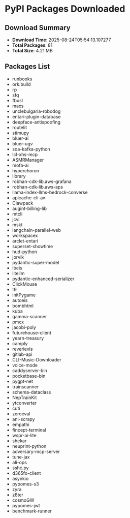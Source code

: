 # PyPI Packages Downloaded

## Download Summary
- **Download Time**: 2025-08-24T05:54:13.107277
- **Total Packages**: 81
- **Total Size**: 4.21 MB

## Packages List
- runbooks
- ork.build
- rp
- sfq
- fbusl
- maxs
- unclebulgaria-robodog
- entari-plugin-database
- deepface-antispoofing
- routelit
- stimupy
- bluer-ai
- bluer-ugv
- soa-kafka-python
- lcl-xhs-mcp
- ASMRManager
- mofa-ai
- hyperchoron
- library
- robhan-cdk-lib.aws-grafana
- robhan-cdk-lib.aws-aps
- llama-index-llms-bedrock-converse
- apicache-cli-av
- Clawpack
- augint-billing-lib
- mtcli
- jcvi
- mskt
- langchain-parallel-web
- workspacex
- arclet-entari
- superset-showtime
- hud-python
- jorvik
- pydantic-super-model
- ibeis
- litellm
- pydantic-enhanced-serializer
- ClickMouse
- t9
- initPygame
- autoeis
- bombhtml
- kuba
- gamma-scanner
- pmcx
- jacobi-poly
- futurehouse-client
- yearn-treasury
- camply
- reverievis
- gitlab-api
- CLI-Music-Downloader
- voice-mode
- caddyserver-bin
- pocketbase-bin
- pygpt-net
- trainscanner
- schema-dataclass
- NepTrainKit
- ytconverter
- cuti
- zeroeval
- ani-scrapy
- empathi
- fincept-terminal
- wspr-ai-lite
- shekar
- neuprint-python
- adversary-mcp-server
- tune-jax
- ali-ops
- sshc.py
- d365fo-client
- asynkio
- pypomes-s3
- zyra
- z8ter
- cosmoGW
- pypomes-jwt
- benchmark-runner
